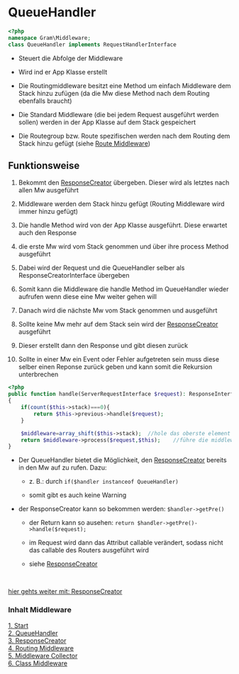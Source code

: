 # QueueHandler

````php
<?php
namespace Gram\Middleware;
class QueueHandler implements RequestHandlerInterface
````

- Steuert die Abfolge der Middleware

- Wird ind er App Klasse erstellt

- Die Routingmiddleware besitzt eine Method um einfach Middleware dem Stack hinzu zufügen (da die Mw diese Method nach dem Routing ebenfalls braucht)


- Die Standard Middleware (die bei jedem Request ausgeführt werden sollen) werden in der App Klasse auf dem Stack gespeichert

- Die Routegroup bzw. Route spezifischen werden nach dem Routing dem Stack hinzu gefügt (siehe [Route Middleware](routingmw.md))

## Funktionsweise

1. Bekommt den [ResponseCreator](responsehandle.md) übergeben. Dieser wird als letztes nach allen Mw ausgeführt

2. Middleware werden dem Stack hinzu gefügt (Routing Middleware wird immer hinzu gefügt)

3. Die handle Method wird von der App Klasse ausgeführt. Diese erwartet auch den Response

4. die erste Mw wird vom Stack genommen und über ihre process Method ausgeführt

5. Dabei wird der Request und die QueueHandler selber als ResponseCreatorInterface übergeben

6. Somit kann die Middleware die handle Method im QueueHandler wieder aufrufen wenn diese eine Mw weiter gehen will

7. Danach wird die nächste Mw vom Stack genommen und ausgeführt

8. Sollte keine Mw mehr auf dem Stack sein wird der [ResponseCreator](responsehandle.md) ausgeführt

9. Dieser erstellt dann den Response und gibt diesen zurück

10. Sollte in einer Mw ein Event oder Fehler aufgetreten sein muss diese selber einen Reponse zurück geben und kann somit die Rekursion unterbrechen

````php
<?php
public function handle(ServerRequestInterface $request): ResponseInterface
{
	if(count($this->stack)===0){
		return $this->previous->handle($request);
	}

	$middleware=array_shift($this->stack);	//hole das oberste element und lösche es aus dem array
	return $middleware->process($request,$this);	//führe die middleware aus
}
````


- Der QueueHandler bietet die Möglichkeit, den [ResponseCreator](responsehandle.md) bereits in den Mw auf zu rufen. Dazu:

	- z. B.: durch ``if($handler instanceof QueueHandler)``

	- somit gibt es auch keine Warning

- der ResponseCreator kann so bekommen werden: ``$handler->getPre()``

	- der Return kann so ausehen: ``return $handler->getPre()->handle($request);``

	- im Request wird dann das Attribut callable verändert, sodass nicht das callable des Routers ausgeführt wird

	- siehe [ResponseCreator](responsehandle.md)

<br>

[hier gehts weiter mit: ResponseCreator](responsehandle.md)

### Inhalt Middleware
[1. Start](index.md) <br>
[2. QueueHandler](queuehandle.md) <br>
[3. ResponseCreator](responsehandle.md) <br>
[4. Routing Middleware](routingmw.md) <br>
[5. Middleware Collector](mwcollector.md) <br>
[6. Class Middleware](classmw.md)
